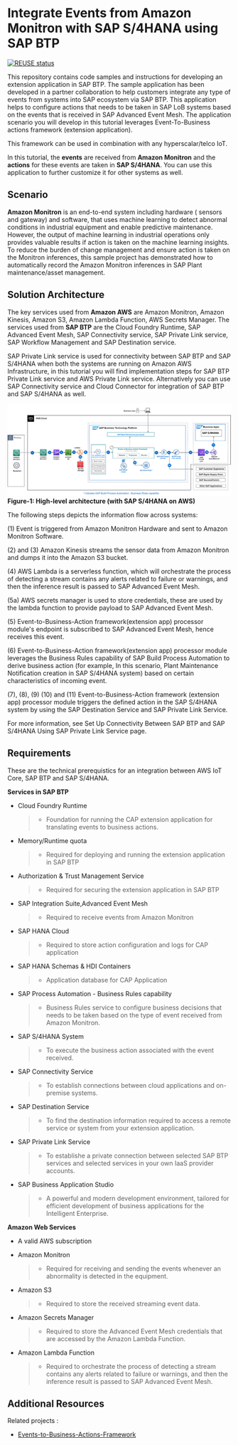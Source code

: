 # Integrate Events from Amazon Monitron with SAP S/4HANA using SAP BTP

[![REUSE status](https://api.reuse.software/badge/github.com/SAP-samples/btp-events-to-business-actions-framework)](https://api.reuse.software/info/github.com/SAP-samples/btp-events-to-business-actions-framework)

This repository contains code samples and instructions for developing an extension application in SAP BTP. The sample application has been developed in a partner collaboration to help customers integrate any type of events from systems into SAP ecosystem via SAP BTP. This application helps to configure actions that needs to be taken in SAP LoB systems based on the events that is received in SAP Advanced Event Mesh. The application scenario you will develop in this tutorial leverages Event-To-Business actions framework (extension application).

This framework can be used in combination with any hyperscalar/telco IoT.

In this tutorial, the **events** are received from **Amazon Monitron** and the **actions** for these events are taken in **SAP S/4HANA**. You can use this application to further customize it for other systems as well.


## Scenario

**Amazon Monitron** is an end-to-end system including hardware ( sensors and gateway) and software, that uses machine learning to detect abnormal conditions in industrial equipment and enable predictive maintenance. However, the output of machine learning in industrial operations only provides valuable results if action is taken on the machine learning insights. To reduce the burden of change management and ensure action is taken on the Monitron inferences, this sample project has demonstrated how to automatically record the Amazon Monitron inferences in SAP Plant maintenance/asset management.


## Solution Architecture

The key services used from **Amazon AWS** are Amazon Monitron, Amazon Kinesis, Amazon S3, Amazon Lambda Function, AWS Secrets Manager. The services used from **SAP BTP** are the Cloud Foundry Runtime, SAP Advanced Event Mesh, SAP Connectivity service, SAP Private Link service, SAP Workflow Management and SAP Destination service.

SAP Private Link service is used for connectivity between SAP BTP and SAP S/4HANA when both the systems are running on Amazon AWS Infrastructure, in this tutorial you will find implementation steps for SAP BTP Private Link service and AWS Private Link service. Alternatively you can use SAP Connectivity service and Cloud Connector for integration of SAP BTP and SAP S/4HANA as well.


![plot](./SolutionArchitecture.png) **Figure-1: High-level architecture (with SAP S/4HANA on AWS)**

The following steps depicts the information flow across systems:

(1) Event is triggered from Amazon Monitron Hardware and sent to Amazon Monitron Software.

(2) and (3) Amazon Kinesis streams the sensor data from Amazon Monitron and dumps it into the Amazon S3 bucket.

(4) AWS Lambda is a serverless function, which will orchestrate the process of detecting a stream contains any alerts related to failure or warnings, and then the inference result is passed to SAP Advanced Event Mesh.

(5a) AWS secrets manager is used to store credentials, these are used by the lambda function to provide payload to SAP Advanced Event Mesh.

(5) Event-to-Business-Action framework(extension app) processor module's endpoint is subscribed to SAP Advanced Event Mesh, hence receives this event.

(6) Event-to-Business-Action framework(extension app) processor module leverages the Business Rules capability of SAP Build Process Automation to derive business action (for example, In this scenario, Plant Maintenance Notification creation in SAP S/4HANA system) based on certain characteristics of incoming event.

(7), (8), (9) (10) and (11) Event-to-Business-Action framework (extension app) processor module triggers the defined action in the SAP S/4HANA system by using the SAP Destination Service and SAP Private Link Service.

For more information, see Set Up Connectivity Between SAP BTP and SAP S/4HANA Using SAP Private Link Service page.

## Requirements

These are the technical prerequistics for an integration between AWS IoT Core, SAP BTP and SAP S/4HANA. 

**Services in SAP BTP**
- Cloud Foundry Runtime
    > - Foundation for running the CAP extension application for translating events to business actions.
- Memory/Runtime quota
    > - Required for deploying and running the extension application in SAP BTP
- Authorization & Trust Management Service
    > - Required for securing the extension application in SAP BTP
- SAP Integration Suite,Advanced Event Mesh 
    >- Required to receive events from Amazon Monitron
- SAP HANA Cloud 
    >- Required to store action configuration and logs for CAP application
- SAP HANA Schemas & HDI Containers 
    >- Application database for CAP Application
- SAP Process Automation - Business Rules capability
    >- Business Rules service to configure business decisions that needs to be taken based on the type of event received from Amazon Monitron.
- SAP S/4HANA System
    >- To execute the business action associated with the event received. 
- SAP Connectivity Service
    >- To establish connections between cloud applications and on-premise systems.
- SAP Destination Service
    >- To find the destination information required to access a remote service or system from your extension application.
- SAP Private Link Service
    >- To establishe a private connection between selected SAP BTP services and selected services in your own IaaS provider accounts.
- SAP Business Application Studio
    >- A powerful and modern development environment, tailored for efficient development of business applications for the Intelligent Enterprise.

**Amazon Web Services**
- A valid AWS subscription

- Amazon Monitron
    > - Required for receiving and sending the events whenever an abnormality is detected in the equipment.

- Amazon S3
    > - Required to store the received streaming event data.

- Amazon Secrets Manager
    >- Required to store the Advanced Event Mesh credentials that are accessed by the Amazon Lambda Function.

- Amazon Lambda Function
    >- Required to orchestrate the process of detecting a stream contains any alerts related to failure or warnings, and then the inference result is passed to SAP Advanced Event Mesh.


## Additional Resources

Related projects :

- [Events-to-Business-Actions-Framework](https://github.com/SAP-samples/btp-events-to-business-actions-framework/tree/main)
